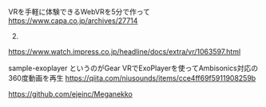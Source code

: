 VRを手軽に体験できるWebVRを5分で作って
https://www.capa.co.jp/archives/27714

2.
https://www.watch.impress.co.jp/headline/docs/extra/vr/1063597.html



 sample-exoplayer というのがGear VRでExoPlayerを使ってAmbisonics対応の360度動画を再生
 https://qiita.com/niusounds/items/cce4ff69f5911908259b
 
 https://github.com/ejeinc/Meganekko
